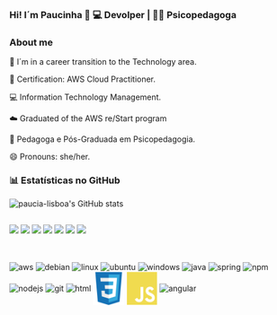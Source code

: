 ### Hi! I´m Paucinha 👋  💻 Devolper | 👩‍🏫 Psicopedagoga

### About me

🚀 I´m in a career transition to the Technology area.

🏅 Certification: AWS Cloud Practitioner.

💻 Information Technology Management.

☁️ Graduated of the AWS re/Start program

👩‍ Pedagoga e Pós-Graduada em Psicopedagogia.

😄 Pronouns: she/her.

### 📊 Estatísticas no GitHub

![paucia-lisboa's GitHub stats](https://github-readme-stats.vercel.app/api?username=paucia-lisboa&show_icons=true&theme=tokyonight&include_all_commits=true&count_private=true)

##

<div> 
 <a href="https://www.linkedin.com/in/paucia-lisboa" target="_blank"><img src="https://img.shields.io/badge/-LinkedIn-%230077B5?style=for-the-badge&logo=linkedin&logoColor=white" target="_blank"></a>
 <a href="https://twitter.com/paucinha" target="_blank"><img src="https://img.shields.io/badge/-Twitter-%230077B5?style=for-the-badge&logo=Twitter&logoColor=white" target="_blank"></a>
 <a href = "mailto:paucialisboa@gmail.com"><img src="https://img.shields.io/badge/Gmail-D14836?style=for-the-badge&logo=gmail&logoColor=white" target="_blank"></a>
 <a href="https://discord.com/" target="_blank"><img src="https://img.shields.io/badge/Discord-7289DA?style=for-the-badge&logo=discord&logoColor=white" target="_blank"></a>
 <a href="mailto:paucia.renan@cs365.online" target="_blank"><img src="https://img.shields.io/badge/Microsoft_Teams-6264A7?style=for-the-badge&logo=microsoft-teams&logoColor=white" target="_blank"></a>
 <a href="https://www.instagram.com/paucinha/" target="_blank"><img src="https://img.shields.io/badge/-Instagram-%23E4405F?style=for-the-badge&logo=instagram&logoColor=white" target="_blank"></a>
 <a href="https://www.twitch.tv/paucinha" target="_blank"><img src="https://img.shields.io/badge/Twitch-9146FF?style=for-the-badge&logo=twitch&logoColor=white" target="_blank"></a> 
</div>

##

<div>
 <div style="display: inline_block"><br>
 <img align="center" alt="aws" height="65" width="60" src="https://user-images.githubusercontent.com/91704169/191961752-ad1d9b23-fa5a-4ccf-bbf3-0689bf54b0bf.png"/>
 <img align="center" alt="debian" height="65" width="50" src="https://cdn.jsdelivr.net/gh/devicons/devicon/icons/debian/debian-original.svg">
 <img align="center" alt="linux" height="65" width="60" src="https://cdn.jsdelivr.net/gh/devicons/devicon/icons/linux/linux-original.svg">
 <img align="center" alt="ubuntu" height="65" width="60" src="https://cdn.jsdelivr.net/gh/devicons/devicon/icons/ubuntu/ubuntu-plain.svg">
 <img align="center" alt="windows" height="65" width="60" src="https://cdn.jsdelivr.net/gh/devicons/devicon/icons/windows8/windows8-original.svg">   
 <img align="center" alt="java" height="65" width="60" src="https://cdn.jsdelivr.net/gh/devicons/devicon/icons/java/java-original.svg">
 <img align="center" alt="spring" height="65" width="60" src="https://cdn.jsdelivr.net/gh/devicons/devicon/icons/spring/spring-original.svg" />
 <img align="center" alt="npm" height="60" width="55" src="https://cdn.jsdelivr.net/gh/devicons/devicon/icons/npm/npm-original-wordmark.svg">
 <img align="center" alt="nodejs" height="60" width="55" src="https://cdn.jsdelivr.net/gh/devicons/devicon/icons/nodejs/nodejs-original.svg">
 <img align="center" alt="git" height="60" width="55" src="https://cdn.jsdelivr.net/gh/devicons/devicon/icons/git/git-original.svg">  
 <img align="center" alt="html" height="60" width="55" src="https://cdn.jsdelivr.net/gh/devicons/devicon/icons/html5/html5-original.svg">
 <img align="center" alt="css" height="60" width="55" src="https://raw.githubusercontent.com/devicons/devicon/master/icons/css3/css3-original.svg"> 
 <img align="center" alt="js" height="60" width="55" src="https://raw.githubusercontent.com/devicons/devicon/master/icons/javascript/javascript-plain.svg">
 <img align="center" alt="angular" height="65" width="60" src="https://cdn.jsdelivr.net/gh/devicons/devicon/icons/angularjs/angularjs-original.svg">
</div>
